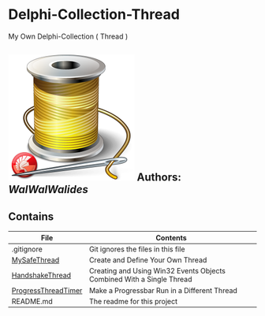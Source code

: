 # Delphi-Collection-Thread
My Own Delphi-Collection ( Thread ) 

![](Delphi-Collection-Thread.png)
**Authors:**  *WalWalWalides*
------

## Contains

| File | Contents | 
| --- | --- |
| .gitignore | Git ignores the files in this file |
|[MySafeThread](https://github.com/walwalwalides/Delphi-Collection-Thread/tree/master/MySafeThread)|Create and Define Your Own Thread| 
|[HandshakeThread](https://github.com/walwalwalides/Delphi-Collection-Thread/tree/master/HandshakeThread)|Creating and Using Win32 Events Objects Combined With a Single Thread|
|[ProgressThreadTimer](https://github.com/walwalwalides/Delphi-Collection-Thread/tree/master/ProgressThreadTimer)|Make a Progressbar Run in a Different Thread|
| README.md | The readme for this project|
